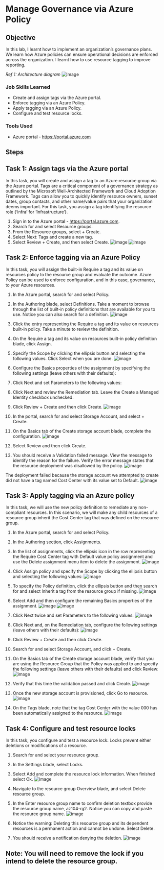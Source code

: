 # Manage Governance via Azure Policy

## Objective

In this lab, I learnt how to implement an organization’s governance plans. We learn how Azure policies can ensure operational decisions are enforced across the organization. I learnt how to use resource tagging to improve reporting.


*Ref 1: Architecture diagram*
 ![image](https://github.com/user-attachments/assets/d59d93aa-8639-46c2-ad36-8e589fe34e35)


### Job Skills Learned

- Create and assign tags via the Azure portal.
- Enforce tagging via an Azure Policy.
- Apply tagging via an Azure Policy.
- Configure and test resource locks.

### Tools Used

- Azure portal - https://portal.azure.com


## Steps

## Task 1: Assign tags via the Azure portal
In this task, you will create and assign a tag to an Azure resource group via the Azure portal. Tags are a critical component of a governance strategy as outlined by the Microsoft Well-Architected Framework and Cloud Adoption Framework. Tags can allow you to quickly identify resource owners, sunset dates, group contacts, and other name/value pairs that your organization deems important. For this task, you assign a tag identifying the resource role (‘Infra’ for ‘Infrastructure’).
1.	Sign in to the Azure portal - https://portal.azure.com.
2.	Search for and select Resource groups.
3.	From the Resource groups, select + Create.
4.	Select Next: Tags and create a new tag.
5.	Select Review + Create, and then select Create.
 ![image](https://github.com/user-attachments/assets/51d45334-5e18-41f3-87ea-46e28ccd036e)
![image](https://github.com/user-attachments/assets/95cb7667-2249-4c7e-aa5e-e2c20c75e24a)


 
## Task 2: Enforce tagging via an Azure Policy
In this task, you will assign the built-in Require a tag and its value on resources policy to the resource group and evaluate the outcome. Azure Policy can be used to enforce configuration, and in this case, governance, to your Azure resources.
1.	In the Azure portal, search for and select Policy.
2.	In the Authoring blade, select Definitions. Take a moment to browse through the list of built-in policy definitions that are available for you to use. Notice you can also search for a definition.
![image](https://github.com/user-attachments/assets/39c08caa-6308-403c-b5a6-08c709df6a5d)
 
3.	Click the entry representing the Require a tag and its value on resources built-in policy. Take a minute to review the definition.
4.	On the Require a tag and its value on resources built-in policy definition blade, click Assign.
5.	Specify the Scope by clicking the ellipsis button and selecting the following values. Click Select when you are done.
![image](https://github.com/user-attachments/assets/579888ff-26e1-4e33-bbfa-3726f5527641)
 
6.	Configure the Basics properties of the assignment by specifying the following settings (leave others with their defaults):
7.	Click Next and set Parameters to the following values:
8.	Click Next and review the Remediation tab. Leave the Create a Managed Identity checkbox unchecked.
9.	Click Review + Create and then click Create.
![image](https://github.com/user-attachments/assets/857315d1-39af-4838-ad0a-dab7922ebc3b)
 
10.	In the portal, search for and select Storage Account, and select + Create.
11.	On the Basics tab of the Create storage account blade, complete the configuration.
![image](https://github.com/user-attachments/assets/738ec031-fc0e-4f02-899c-452b3c3efcb1)
 
12.	Select Review and then click Create.
13.	You should receive a Validation failed message. View the message to identify the reason for the failure. Verify the error message states that the resource deployment was disallowed by the policy.
![image](https://github.com/user-attachments/assets/47bc5fa3-f39d-40e8-979a-ac7bdcbae914)
 
The deployment failed because the storage account we attempted to create did not have a tag named Cost Center with its value set to Default.
![image](https://github.com/user-attachments/assets/e145dbcb-070f-4da7-be57-863b0124773b)
 

## Task 3: Apply tagging via an Azure policy
In this task, we will use the new policy definition to remediate any non-compliant resources. In this scenario, we will make any child resources of a resource group inherit the Cost Center tag that was defined on the resource group.
1.	In the Azure portal, search for and select Policy.
2.	In the Authoring section, click Assignments.
3.	In the list of assignments, click the ellipsis icon in the row representing the Require Cost Center tag with Default value policy assignment and use the Delete assignment menu item to delete the assignment.
![image](https://github.com/user-attachments/assets/1396c940-efad-428a-8a12-2f262881e975)
 
4.	Click Assign policy and specify the Scope by clicking the ellipsis button and selecting the following values:
![image](https://github.com/user-attachments/assets/2a87af9d-7317-4b1a-bcbe-6696a41ce4a8)


5.	To specify the Policy definition, click the ellipsis button and then search for and select Inherit a tag from the resource group if missing.
![image](https://github.com/user-attachments/assets/b972365d-4884-4826-addf-17ace724bc50)
 
6.	Select Add and then configure the remaining Basics properties of the assignment.
![image](https://github.com/user-attachments/assets/27893d11-88c5-44f2-b904-81caa33893f0)
![image](https://github.com/user-attachments/assets/d72b37c8-a2d1-4daa-a9d5-a102a1d5962f)
 
 
7.	Click Next twice and set Parameters to the following values:
![image](https://github.com/user-attachments/assets/0846851c-3c0c-4015-b322-333930c7f2f0)
 
8.	Click Next and, on the Remediation tab, configure the following settings (leave others with their defaults):
![image](https://github.com/user-attachments/assets/5acf051b-182a-4d7c-aa9e-6fab7c32cdcb)
 
9.	Click Review + Create and then click Create.
10.	Search for and select Storage Account, and click + Create.
11.	On the Basics tab of the Create storage account blade, verify that you are using the Resource Group that the Policy was applied to and specify the following settings (leave others with their defaults) and click Review:
![image](https://github.com/user-attachments/assets/6df227f6-1708-4928-a5ef-2ea523960645)
 
12.	Verify that this time the validation passed and click Create.
![image](https://github.com/user-attachments/assets/4a89cdc7-2a5d-4502-8932-d2d9633b241b)
 
13.	Once the new storage account is provisioned, click Go to resource.
![image](https://github.com/user-attachments/assets/d4a14e78-f16f-4c43-8aef-42e71e8575f2)

14.	On the Tags blade, note that the tag Cost Center with the value 000 has been automatically assigned to the resource.
![image](https://github.com/user-attachments/assets/74d08bbf-2d8e-47cf-b0d2-5876017d67a7)
 
## Task 4: Configure and test resource locks
In this task, you configure and test a resource lock. Locks prevent either deletions or modifications of a resource.
1.	Search for and select your resource group.
2.	In the Settings blade, select Locks.
3.	Select Add and complete the resource lock information. When finished select Ok.
![image](https://github.com/user-attachments/assets/7bf6e522-584b-48e2-91e5-4d451b5135e0)
 
4.	Navigate to the resource group Overview blade, and select Delete resource group.
5.	In the Enter resource group name to confirm deletion textbox provide the resource group name, az104-rg2. Notice you can copy and paste the resource group name.
![image](https://github.com/user-attachments/assets/e7074ae6-a11d-4a1e-8700-8ab9c5c60e40)
 
6.	Notice the warning: Deleting this resource group and its dependent resources is a permanent action and cannot be undone. Select Delete.
7.	You should receive a notification denying the deletion.
![image](https://github.com/user-attachments/assets/19b36eab-1d01-4ec0-8f8c-1170280dd579)
 
## Note: You will need to remove the lock if you intend to delete the resource group.

